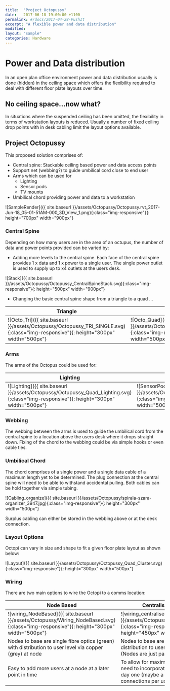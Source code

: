 ```yaml
---
title:  "Project Octopussy"
date:   2017-06-18 19:00:00 +1100
permalink: #/docs/2017-04-28-PushIt
excerpt: "A flexible power and data distribution"
modified:
layout: "sample"
categories: Hardware
---
```


# Power and Data distribution

In an open plan office environment power and data distribution usually is done (hidden) in the ceiling space which offers the flexibility required to deal with different floor plate layouts over time.

## No ceiling space...now what?

In situations where the suspended ceiling has been omitted, the flexibility in terms of workstation layouts is reduced. Usually a number of fixed ceiling drop points with in desk cabling limit the layout options available.

## Project Octopussy

This proposed solution comprises of:

* Central spine: Stackable ceiling based power and data access points
* Support net (webbing?) to guide umbilical cord close to end user
* Arms which can be used for
    * Lighting
    * Sensor pods
    * TV mounts
* Umbilical chord providing power and data to a workstation

![SampleRender]({{ site.baseurl }}/assets/Octopussy/Octopussy.rvt_2017-Jun-18_05-01-51AM-000_3D_View_1.png){:class="img-responsive"}{: height="700px" width="900px"}

### Central Spine

Depending on how many users are in the area of an octupus, the number of data and power points provided can be varied by:

* Adding more levels to the central spine. Each face of the central spine provides 1 x data and 1 x power to a single user. The single power outlet is used to supply up to x4 outlets at the users desk.

![Stack]({{ site.baseurl }}/assets/Octopussy/Octopussy_CentralSpineStack.svg){:class="img-responsive"}{: height="500px" width="900px"}

* Changing the basic central spine shape from a triangle to a quad ...

| Triangle | Square |
|----|-----|
| ![Octo_Tri]({{ site.baseurl }}/assets/Octopussy/Octopussy_TRI_SINGLE.svg){:class="img-responsive"}{: height="300px" width="500px"} | ![Octo_Quad]({{ site.baseurl }}/assets/Octopussy/OCTOPUSSY_QUAD_SINGLE.svg){:class="img-responsive"}{: height="300px" width="500px"} |

### Arms

The arms of the Octopus could be used for:

| Lighting | Sensors | Monitor |
|---------|-------|--------|
| ![Lighting]({{ site.baseurl }}/assets/Octopussy/Octupussy_Quad_Lighting.svg){:class="img-responsive"}{: height="300px" width="500px"} | ![SensorPods]({{ site.baseurl }}/assets/Octopussy/Octupussy_Quad_SensorPods.svg){:class="img-responsive"}{: height="300px" width="500px"} | ![TV]({{ site.baseurl }}/assets/Octopussy/FLATPNLCEIL.jpg){:class="img-responsive"}{: height="200px" width="500px"} |

### Webbing

The webbing between the arms is used to guide the umbilical cord from the central spine to a location above the users desk where it drops straight down. Fixing of the chord to the webbing could be via simple hooks or even cable ties.

### Umbilical Chord

The chord comprises of a single power and a single data cable of a maximum length yet to be determined. The plug connection at the central spine will need to be able to withstand accidental pulling. Both cables can be hold together via simple tubing.

![Cabling_organize]({{ site.baseurl }}/assets/Octopussy/spirala-szara-organizer_3947.jpg){:class="img-responsive"}{: height="300px" width="500px"}

Surplus cabling can either be stored in the webbing above or at the desk connection.


### Layout Options

Octopi can vary in size and shape to fit a given floor plate layout as shown below:

![Layout]({{ site.baseurl }}/assets/Octopussy/Octopussy_Quad_Cluster.svg){:class="img-responsive"}{: height="300px" width="500px"} 

### Wiring

There are two main options to wire the Octopi to a comms location:

| Node Based | Centralised on Floor plate |
|-----------|-------------------------|
| ![wiring_NodeBased]({{ site.baseurl }}/assets/Octopussy/Wiring_NodeBased.svg){:class="img-responsive"}{: height="300px" width="500px"} | ![wiring_centralised]({{ site.baseurl }}/assets/Octopussy/Wiring_Centralised.svg){:class="img-responsive"}{: height="450px" width="650px"} |
| Nodes to base are single fibre optics (green) with distribution to user level via copper (grey) at node | Nodes to base are copper cable (grey) with distribution to user level at central location (Nodes are just pass through points) |
| Easy to add more users at a node at a later point in time | To allow for maximum flexibility nodes will need to incorporate future user numbers at day one (maybe a factor of 1.5 or 1.75 connections per user) | 